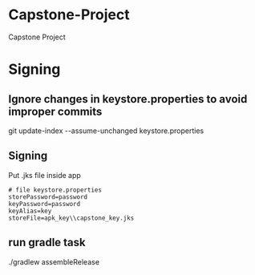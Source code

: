 # Capstone-Project
Capstone Project

# Signing
## Ignore changes in keystore.properties to avoid improper commits
git update-index --assume-unchanged keystore.properties

## Signing
Put .jks file inside app

```
# file keystore.properties
storePassword=password
keyPassword=password
keyAlias=key
storeFile=apk_key\\capstone_key.jks
```

## run gradle task
./gradlew assembleRelease
